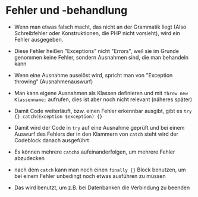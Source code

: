 # Fehler und -behandlung

- Wenn man etwas falsch macht, das nicht an der Grammatik liegt (Also Schreibfehler oder Konstruktionen, die PHP nicht vorsieht), wird ein Fehler ausgegeben.

- Diese Fehler heißen "Exceptions" nicht "Errors", weil sie im Grunde genommen keine Fehler, sondern Ausnahmen sind, die man behandeln kann

- Wenn eine Ausnahme auselöst wird, spricht man von "Exception throwing" (Ausnahmenauswurf)

- Man kann eigene Ausnahmen als Klassen definieren und mit `throw new Klassenname;` aufrufen, dies ist aber noch nicht relevant (näheres später)

- Damit Code weiterläuft, bzw. einen Fehler erkennbar ausgibt, gibt es `try {} catch(Exception $exception) {}`

- Damit wird der Code in `try` auf eine Ausnahme geprüft und bei einem Auswurf des Fehlers der in den Klammern von `catch` steht wird der Codeblock danach ausgeführt

- Es können mehrere `catch`s aufeinanderfolgen, um mehrere Fehler abzudecken

- nach dem `catch` kann man noch einen `finally {}` Block benutzen, um bei einem Fehler unbedingt noch etwas ausführen zu müssen

- Das wird benutzt, um z.B. bei Datenbanken die Verbindung zu beenden
